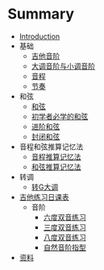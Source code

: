 # Summary

* [Introduction](README.md)
* 基础
   * [吉他音阶](01_Basic/01_Guitar_Scale.md)
   * [大调音阶与小调音阶](01_Basic/02_Major_and_Minor_Scale.md)
   * [音程](01_Basic/03_Interval.md)
   * [节奏](01_Basic/04_Rhythm.md)
* 和弦
   * [和弦](02_Chord/01_Basic_Triad.md)
   * [初学者必学的和弦](02_Chord/02_Simple_Triad_Must_Learn.md)
   * [进阶和弦](02_Chord/03_Advanced_Triad.md)
   * [封闭和弦](02_Chord/04_Barre_Chord.md)
* 音程和弦推算记忆法
  * [音程推算记忆法](03_Calculate/01_Interval.md)
  * [和弦推算记忆法](03_Calculate/02_Chord.md)
* 转调
   * [转G大调](04_Transfer/01_G_Major.md)
* [吉他练习日课表](05_Practice/README.md)
   * 音阶
      * [六度双音练习](05_Practice/01_Scale/01_six_chord.md)
      * [三度双音练习](05_Practice/01_Scale/02_third_chord.md)
      * [八度双音练习](05_Practice/01_Scale/03_octave_chord.md)
      * [自然音阶指型](05_Practice/01_Scale/04_pattern.md)
* [资料](99_Links/01_Links.md)
